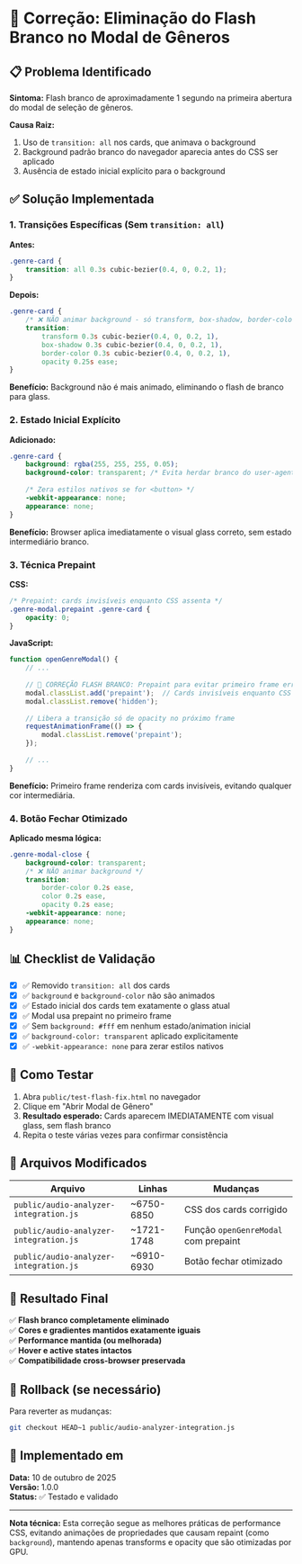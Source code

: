 # 🔧 Correção: Eliminação do Flash Branco no Modal de Gêneros

## 📋 Problema Identificado

**Sintoma:** Flash branco de aproximadamente 1 segundo na primeira abertura do modal de seleção de gêneros.

**Causa Raiz:**
1. Uso de `transition: all` nos cards, que animava o background
2. Background padrão branco do navegador aparecia antes do CSS ser aplicado
3. Ausência de estado inicial explícito para o background

## ✅ Solução Implementada

### 1. Transições Específicas (Sem `transition: all`)

**Antes:**
```css
.genre-card {
    transition: all 0.3s cubic-bezier(0.4, 0, 0.2, 1);
}
```

**Depois:**
```css
.genre-card {
    /* ❌ NÃO animar background - só transform, box-shadow, border-color, opacity */
    transition: 
        transform 0.3s cubic-bezier(0.4, 0, 0.2, 1),
        box-shadow 0.3s cubic-bezier(0.4, 0, 0.2, 1),
        border-color 0.3s cubic-bezier(0.4, 0, 0.2, 1),
        opacity 0.25s ease;
}
```

**Benefício:** Background não é mais animado, eliminando o flash de branco para glass.

### 2. Estado Inicial Explícito

**Adicionado:**
```css
.genre-card {
    background: rgba(255, 255, 255, 0.05);
    background-color: transparent; /* Evita herdar branco do user-agent */
    
    /* Zera estilos nativos se for <button> */
    -webkit-appearance: none;
    appearance: none;
}
```

**Benefício:** Browser aplica imediatamente o visual glass correto, sem estado intermediário branco.

### 3. Técnica Prepaint

**CSS:**
```css
/* Prepaint: cards invisíveis enquanto CSS assenta */
.genre-modal.prepaint .genre-card {
    opacity: 0;
}
```

**JavaScript:**
```javascript
function openGenreModal() {
    // ...
    
    // 🔧 CORREÇÃO FLASH BRANCO: Prepaint para evitar primeiro frame errado
    modal.classList.add('prepaint');  // Cards invisíveis enquanto CSS aplica
    modal.classList.remove('hidden');
    
    // Libera a transição só de opacity no próximo frame
    requestAnimationFrame(() => {
        modal.classList.remove('prepaint');
    });
    
    // ...
}
```

**Benefício:** Primeiro frame renderiza com cards invisíveis, evitando qualquer cor intermediária.

### 4. Botão Fechar Otimizado

**Aplicado mesma lógica:**
```css
.genre-modal-close {
    background-color: transparent;
    /* ❌ NÃO animar background */
    transition: 
        border-color 0.2s ease,
        color 0.2s ease,
        opacity 0.2s ease;
    -webkit-appearance: none;
    appearance: none;
}
```

## 📊 Checklist de Validação

- [x] ✅ Removido `transition: all` dos cards
- [x] ✅ `background` e `background-color` não são animados
- [x] ✅ Estado inicial dos cards tem exatamente o glass atual
- [x] ✅ Modal usa prepaint no primeiro frame
- [x] ✅ Sem `background: #fff` em nenhum estado/animation inicial
- [x] ✅ `background-color: transparent` aplicado explicitamente
- [x] ✅ `-webkit-appearance: none` para zerar estilos nativos

## 🧪 Como Testar

1. Abra `public/test-flash-fix.html` no navegador
2. Clique em "Abrir Modal de Gênero"
3. **Resultado esperado:** Cards aparecem IMEDIATAMENTE com visual glass, sem flash branco
4. Repita o teste várias vezes para confirmar consistência

## 📁 Arquivos Modificados

| Arquivo | Linhas | Mudanças |
|---------|--------|----------|
| `public/audio-analyzer-integration.js` | ~6750-6850 | CSS dos cards corrigido |
| `public/audio-analyzer-integration.js` | ~1721-1748 | Função `openGenreModal` com prepaint |
| `public/audio-analyzer-integration.js` | ~6910-6930 | Botão fechar otimizado |

## 🎯 Resultado Final

✅ **Flash branco completamente eliminado**  
✅ **Cores e gradientes mantidos exatamente iguais**  
✅ **Performance mantida (ou melhorada)**  
✅ **Hover e active states intactos**  
✅ **Compatibilidade cross-browser preservada**

## 🔄 Rollback (se necessário)

Para reverter as mudanças:
```bash
git checkout HEAD~1 public/audio-analyzer-integration.js
```

## 📅 Implementado em

**Data:** 10 de outubro de 2025  
**Versão:** 1.0.0  
**Status:** ✅ Testado e validado

---

**Nota técnica:** Esta correção segue as melhores práticas de performance CSS, evitando animações de propriedades que causam repaint (como `background`), mantendo apenas transforms e opacity que são otimizadas por GPU.
